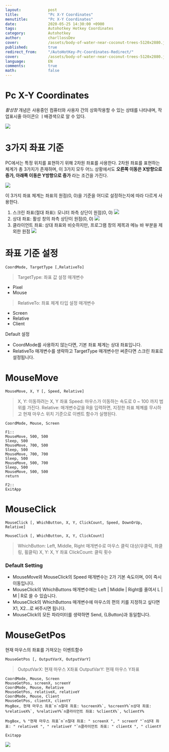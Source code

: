 ```yaml
---
layout:            post
title:             "Pc X-Y Coordinates"
menutitle:         "Pc X-Y Coordinates"
date:              2020-05-25 14:30:00 +0900
tags:              Autohotkey Hotkey Coordinates
category:          Autohotkey
author:            charllossDev
cover:             /assets/body-of-water-near-coconut-trees-5120x2880.jpg
published:         true
redirect_from:     "/AutoHotKey-Pc-Coordinates-Redirect/"
cover:             /assets/body-of-water-near-coconut-trees-5120x2880.jpg
language:          EN
comments:          true
math:			   false
---
```



# Pc X-Y Coordinates
$활성 창$ 개념은 사용중인 컴퓨터와 사용자 간의 상화작용할 수 있는 상태를 나타내며, 작업표시줄 아이콘으 ㅣ배경색으로 알 수 있다.

![](assets/part1-5-computer-coordinates-a869b0c1.png)

# 3가지 좌표 기준
PC에서는 특정 위치를 표현하기 위해 2차원 좌표를 사용한다.
2차원 좌표를 표현하는 체계가 총 3가지가 존재하며, 이 3가지 모두 어느 상황에서도 **오른쪽 이동은 X방향으로 증가, 아래쪽 이동은 Y방향으로 증가** 라는 조건을 가진다.

![](assets/part1-5-computer-coordinates-79676f3c.png)

이 3가지 좌표 체계는 좌표의 원점(0, 0)을 기준을 어디로 설정하는지에 따라 다르게 사용한다.

1. 스크린 좌표(절대 좌표): 모니터 좌측 상단이 원점(0, 0)
![](assets/part1-5-computer-coordinates-7af9abf2.png)
2. 상대 좌표: 활성 창의 좌측 상단이 원점(0, 0)
![](assets/part1-5-computer-coordinates-7997621f.png)
3. 클라이언트 좌표: 상대 좌표와 비슷하지만, 프로그램 창의 제목과 메뉴 바 부분을 제외한 원점
![](assets/part1-5-computer-coordinates-7f0f770a.png)


# 좌표 기준 설정

```autohotkey
CoordMode, TargetType [,RelativeTo]
```

> TargetType: 좌표 값 설정 매개변수
* Pixel
* Mouse

> RelativeTo: 좌표 체계 타입 설정 매개변수
* Screen
* Relative
* Client

Default 설정
* CoordMode를 사용하지 않는다면, 기본 좌표 체계는 상대 좌표입니다.
* RelativeTo 매개변수를 생략하고 TargetType 매개변수만 써준다면 스크린 좌표로 설정됩니다.


# MouseMove

```autohotkey
MouseMove, X, Y [, Speed, Relative]
```
> X, Y: 이동하려는 X, Y 좌표
> Speed: 마우스가 이동하는 속도로 0 ~ 100 까지 범위를 가진다.
> Relative: 매개변수값을 R을 입력하면, 지정한 좌표 체꼐를 무시하고 현재 마우스 위치 기준으로 이벤트 함수가 실행된다.

```autohotkey
CoordMode, Mouse, Screen

F1::
MouseMove, 500, 500
Sleep, 500
MouseMove, 700, 500
Sleep, 500
MouseMove, 700, 700
Sleep, 500
MouseMove, 500, 700
Sleep, 500
MouseMove, 500, 500
return

F2::
ExitApp
```

# MouseClick

```autohotkey
MouseClick [, WhichButton, X, Y, ClickCount, Speed, DownOrUp, Relative]

MouseClick [, WhichButton, X, Y, ClickCount]
```

> WhichButton: Left, Middle, Right 매개변수로 마우스 클릭 대상(우클릭, 좌클링, 휠클릭)
> X, Y: X, Y 좌표
> ClickCount: 클릭 횟수

### Default Setting
* MouseMove와 MouseClick의 Speed 매개변수는 2가 기본 속도이며, 0이 즉시 이동입니다.
* MouseClick의 WhichButtons 매개변수에는 Left | Middle | Right를 줄여서 L | M | R로 쓸 수 있습니다.
* MouseClick의 WhichButtons 매개변수에 마우스의 편의 키를 지정하고 싶다면 X1, X2...로 써주시면 됩니다.
* MouseClick의 모든 파라미터를 생략하면 Send, {LButton}과 동일합니다.

# MouseGetPos
현재 마우스의 좌표를 가져오는 이벤트함수

```autohotkey
MouseGetPos [, OutputVarX, OutputVarY]
```

> OutputVarX: 현재 마우스 X좌표
> OutputVarY: 현재 마우스 Y좌표

```autohotkey
CoordMode, Mouse, Screen
MouseGetPos, screenX, screenY
CoordMode, Mouse, Relative
MouseGetPos, relativeX, relativeY
CoordMode, Mouse, Client
MouseGetPos, clientX, clientY
MsgBox, 현재 마우스 좌표`n`n절대 좌표: %screenX%`, %screenY%`n상대 좌표: %relativeX%`, %relativeY%`n클라이언트 좌표: %clientX%`, %clientY%

MsgBox, % "현재 마우스 좌표`n`n절대 좌표: " screenX ", " screenY "`n상대 좌표: " relativeX ", " relativeY "`n클라이언트 좌표: " clientX ", " clientY

Exitapp
```

![](assets/part1-5-computer-coordinates-07732733.png)
